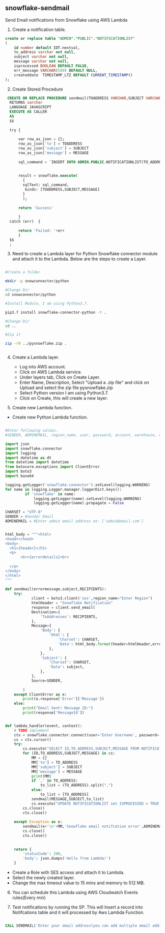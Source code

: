 ## snowflake-sendmail
Send Email notifications from Snowflake using AWS Lambda

1) Create a notification table.

``` sql
create or replace table "ADMIN"."PUBLIC"."NOTIFICATIONLIST"
(
    id number default IDT.nextval,
    to_address varchar not null,
    subject varchar not null,
    message varchar not null,
    isprocessed BOOLEAN DEFAULT FALSE,
    err_message VARCHAR(500) DEFAULT NULL, 
    createddate  TIMESTAMP_LTZ DEFAULT CURRENT_TIMESTAMP()
);

```

2) Create Stored Procedure

``` sql
 CREATE OR REPLACE PROCEDURE sendmail(TOADDRESS VARCHAR,SUBJECT VARCHAR,MESSAGE VARCHAR)
  RETURNS varchar
  LANGUAGE JAVASCRIPT
  EXECUTE AS CALLER
  AS
  $$
  
  try {
      
      var row_as_json = {};     
      row_as_json['to'] = TOADDRESS
      row_as_json['subject'] = SUBJECT
      row_as_json['message'] = MESSAGE
      
      sql_command = `INSERT INTO ADMIN.PUBLIC.NOTIFICATIONLIST(TO_ADDRESS,SUBJECT,MESSAGE) VALUES(:1, :2, :3);` 
           
      
      result = snowflake.execute(
        { 
        sqlText: sql_command,
         binds: [TOADDRESS,SUBJECT,MESSAGE] 
        }
        ); 
      
      return 'Success'
      
      }
  catch (err)  {
        
      return 'Failed: '+err
      }
  $$
  ;

```

3) Need to create a Lambda layer for Python Snowflake connector module and attach it to the Lambda. Below are the steps to create a Layer.

``` bash

#Create a folder

mkdir -p snowconnector/python

#Change Dir
cd snowconnector/python

#Install Module, I am using Python3.7.

pip3.7 install snowflake-connector-python -t .

#Change Dir
cd ..

#Zip it

zip -r9 ../pysnowflake.zip .



```

4) Create a Lambda layer.

    - Log into AWS account.
    - Click on AWS Lambda service.
    - Under layers tab, Click on Create Layer.
    - Enter Name, Description, Select "Upload a .zip file" and click on Upload and select the zip file pysnowflake.zip
    - Select Python version I am using Python3.7.
    - Click on Create, this will create a new layer.

5) Create new Lambda function.


- Create new Python Lambda function.

``` python

#Enter following values.
#SENDER, ADMINEMAIL, region_name, user, password, account, warehouse, database, and schema

import json
import snowflake.connector
import logging
import datetime as dt
from datetime import datetime
from botocore.exceptions import ClientError
import boto3
import base64

logging.getLogger('snowflake.connector').setLevel(logging.WARNING)
for name in logging.Logger.manager.loggerDict.keys():
         if 'snowflake' in name:
             logging.getLogger(name).setLevel(logging.WARNING)
             logging.getLogger(name).propagate = False

CHARSET = "UTF-8"
SENDER = #Sender Email
ADMINEMAIL = #Enter admin email address ex: ['admin@email.com']


html_body = """<html>
<head></head>
<body>
  <h1>{header}</h1>
  <p>
       <br>{errordetails}<br>
       
  </p>
</body>
</html>
"""
             
def sendmail(errormessage,subject,RECIPIENTS):
    try:
            client = boto3.client('ses',region_name="Enter Region")
            htmlHeader = "Snowflake Notification"
            response = client.send_email(
            Destination={
                'ToAddresses': RECIPIENTS,
            },
            Message={
                'Body': {
                    'Html': {
                        'Charset': CHARSET,
                        'Data': html_body.format(header=htmlHeader,errordetails=errormessage),
                    },
                },
                'Subject': {
                    'Charset': CHARSET,
                    'Data': subject,
                },
            },
            Source=SENDER,
            
        )
    except ClientError as e:
        print(e.response['Error']['Message'])
    else:
        print("Email Sent! Message ID:")
        print(response['MessageId'])


def lambda_handler(event, context):
    # TODO implement
    ctx = snowflake.connector.connect(user='Enter Username', password='Enter Password',role="Role_Name",account='Account_name',warehouse="Warehouse_name",database="DB_Name",schema="Schema_Name")
    cs = ctx.cursor()
    try:
        cs.execute("SELECT ID,TO_ADDRESS,SUBJECT,MESSAGE FROM NOTIFICATIONLIST WHERE ISPROCESSED = FALSE AND ERR_MESSAGE IS NULL ORDER BY ID asc LIMIT 100")
        for (ID,TO_ADDRESS,SUBJECT,MESSAGE) in cs:
            MM = {}
            MM['to'] = TO_ADDRESS
            MM['subject'] = SUBJECT
            MM['message'] = MESSAGE
            print(MM)
            if ',' in TO_ADDRESS:
                to_list = (TO_ADDRESS).split(",")
            else:
                to_list = [TO_ADDRESS]
            sendmail(MESSAGE,SUBJECT,to_list)
            cs.execute("UPDATE NOTIFICATIONLIST set ISPROCESSED = TRUE WHERE ID = %s",(ID))
        cs.close()
        ctx.close()
    
    except Exception as e:
        sendmail(e+'\n'+MM,'Snowflake email notifcation error',ADMINEMAIL)
        cs.close()
        ctx.close()
    
    
    return {
        'statusCode': 200,
        'body': json.dumps('Hello from Lambda!')
    }


```

- Create a Role with SES access and attach it to Lambda.
- Select the newly created layer.
- Change the max timeout value to 15 mins and memory to 512 MB.

6) You can schedule this Lambda using AWS Cloudwatch Events rules(Every min)

7) Test notifications by running the SP. This will Insert a record into Notifcations table and it will processed by Aws Lambda Function.

``` sql

CALL SENDMAIL('Enter your email address(you can add multiple email address with comma(,) separated.)','Hello','Hello from Snowflake');

```

